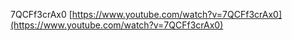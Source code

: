 7QCFf3crAx0
[https://www.youtube.com/watch?v=7QCFf3crAx0](https://www.youtube.com/watch?v=7QCFf3crAx0)
